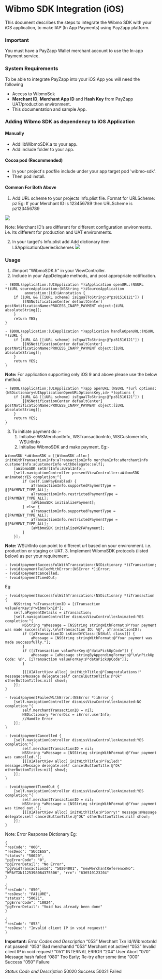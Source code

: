 # Wibmo SDK Integration (iOS)
This document describes the steps to integrate the Wibmo SDK with your iOS application, to make IAP (In App Payments) using PayZapp platform. 

### Important 
You must have a PayZapp Wallet merchant account to use the In-app Payment service.

### System Requirements
To be able to integrate PayZapp into your iOS App you will need the following
* Access to WibmoSdk
* **Merchant ID**, **Merchant App ID** and **Hash Key** from PayZapp UAT/production environment.
* This documentation and sample App.

### Adding Wibmo SDK as dependency to iOS Application
#### Manually 
* Add libWibmoSDK.a to your app. 
* Add include folder to your app. 
#### Cocoa pod (Recommended)
* In your project's podfile include under your app target pod 'wibmo-sdk’.
* Then pod install.

#### Common For Both Above 
1. Add URL scheme to your projects Info.plist file.
Format for URLScheme: pz<Merchant ID>
Eg: If your Merchant ID is 123456789 then URLScheme is pz123456789

![](README/URlScheme.png)

Note: Merchant ID’s are different for different configuration environments. i.e. Its different for production and UAT environments. 

2. In your target's Info.plist add
Add dictionary item LSApplicationQueriesSchemes
![](README/LSApplicationQueriesSchemes.png)

### Usage 
1. \#import “WibmoSDK.h" in your ViewController.
2. Include in your AppDelegate methods, and post appropriate notification.

```
- (BOOL)application:(UIApplication *)iApplication openURL:(NSURL *)iURL sourceApplication:(NSString *)iSourceApplication
         annotation:(id)iAnnotation {
    if (iURL && [[iURL scheme] isEqualToString:@"pz81516121"]) {
        [[NSNotificationCenter defaultCenter] postNotificationName:PROCESS_INAPP_PAYMENT object:[iURL absoluteString]];
    }
    return YES;
}

- (BOOL)application:(UIApplication *)application handleOpenURL:(NSURL *)iURL {
    if (iURL && [[iURL scheme] isEqualToString:@"pz81516121"]) {
        [[NSNotificationCenter defaultCenter] postNotificationName:PROCESS_INAPP_PAYMENT object:[iURL absoluteString]];
    }
    return YES;
}
```

**Note:** For application supporting only iOS 9 and above please use the below method. 
```
- (BOOL)application:(UIApplication *)app openURL:(NSURL *)url options:(NSDictionary<UIApplicationOpenURLOptionsKey,id> *)options {
    if (iURL && [[iURL scheme] isEqualToString:@"pz81516121"]) {
        [[NSNotificationCenter defaultCenter] postNotificationName:PROCESS_INAPP_PAYMENT object:[iURL absoluteString]];
    }
    return YES;
}
```

3. To initiate payment do :- 
	1. Initialise WSMerchantInfo, WSTransactionInfo, WSCustomerInfo, WSUrlInfo
	2. Initialise WibmoSDK  and make payment. Eg:- 
```
WibmoSDK *aWibmoSDK = [[WibmoSDK alloc] initWithTransactionInfo:aTransactionInfo merchanInfo:aMerchantInfo customerInfo:aCustomerInfo withDelegate:self];
    [aWibmoSDK setUrlInfo:aUralInfo];
    [self.navigationController presentViewController:aWibmoSDK animated:YES completion:^{
        if (self.isWPayEnabled) {
            aTransactionInfo.supportedPaymentType = @[PAYMENT_TYPE_ALL];
            aTransactionInfo.restrictedPaymentType = @[PAYMENT_TYPE_ALL];
            [aWibmoSDK initializePayment];
        } else {
            aTransactionInfo.supportedPaymentType = @[PAYMENT_TYPE_ALL];
            aTransactionInfo.restrictedPaymentType = @[PAYMENT_TYPE_ALL];
            [aWibmoSDK initializeW2FAPayment];
        }
    }];	
```

**Note:** WSUrlInfo can point to different url based on your environment. i.e. production or staging or UAT.
	3. Implement WibmoSDK protocols (listed below) as per your requirement.
```
- (void)paymentSuccessfulWithTranscation:(NSDictionary *)iTransaction;
- (void)paymentFailedWithError:(NSError *)iError;
- (void)paymentCancelled;
- (void)paymentTimedOut;	  
```

Eg:
```
- (void)paymentSuccessfulWithTranscation:(NSDictionary *)iTransaction {
    NSString *aTransactionID = [iTransaction valueForKey:@"wibmoTxnId"];
    self.aPaymentDetails = iTransaction;
    [self.navigationController dismissViewControllerAnimated:YES completion:^{
        NSString *aMessage = [NSString stringWithFormat:@"Your payment was made successfully.\n\nTransaction ID: %@", aTransactionID];
        if ([aTransactionID isKindOfClass:[NSNull class]]) {
            aMessage = [NSString stringWithFormat:@"Your payment was made successfully."];
        }
        if ([iTransaction valueForKey:@"dataPickUpCode"]) {
            aMessage = [aMessage stringByAppendingFormat:@"\n\nPickUp Code: %@", [iTransaction valueForKey:@"dataPickUpCode"]];
        }
        
        [[[UIAlertView alloc] initWithTitle:@"Congratulations!" message:aMessage delegate:self cancelButtonTitle:@"Ok" otherButtonTitles:nil] show];
    }];
}

- (void)paymentFailedWithError:(NSError *)iError {
    [self.navigationController dismissViewControllerAnimated:NO completion:^{
        self.merchantTransactionID = nil;
        NSDictionary *errorDic = iError.userInfo;
        //Handle Error 
    }];
}

- (void)paymentCancelled {
    [self.navigationController dismissViewControllerAnimated:YES completion:^{
        self.merchantTransactionID = nil;
        NSString *aMessage = [NSString stringWithFormat:@"Your payment was cancelled."];
        [[[UIAlertView alloc] initWithTitle:@"Failed!" message:aMessage delegate:self cancelButtonTitle:@"Ok" otherButtonTitles:nil] show];
    }];
}

- (void)paymentTimedOut {
    [self.navigationController dismissViewControllerAnimated:YES completion:^{
        self.merchantTransactionID = nil;
        NSString *aMessage = [NSString stringWithFormat:@"Your payment was timed out."];
        [[[UIAlertView alloc] initWithTitle:@"Sorry!" message:aMessage delegate:self cancelButtonTitle:@"Ok" otherButtonTitles:nil] show];
    }];
}
```

Note: Error Response Dictionary Eg: 
```
{
"resCode": "000",
"resDesc": "SUCCESS",
"status": "50020",
"pgErrorCode": "0",
"pgErrorDetail": "No Error",
"pgVoidTransactionId": "50204001", "newMerchantReferenceNo": "WPAYTXN1125398084375506", "rrn": "636510123204"
}

{
"resCode": "050",
"resDesc": "FAILURE",
"status": "50021",
"pgErrorCode": "10024",
"pgErrorDetail": "Void has already been done"
}

{
"resCode": "053",
"resDesc": "Invalid client IP in void request!"
}
```

**Important:** 
_Error Codes and Description_ 
“053” 	Merchant Txn Id/WibmotxnId not passed!
“053” 	Bad merchantId“053” 	Merchant not active!“053” 	Invalid client IP in void request!"051" 	INTERNAL ERROR
“204” 	User Abort
“070” 	Message hash failed
“080” 	Too Early; Re-try after some time"000" 	Success"050" 	Failure

_Status Code and Description_ 
50020 	Success
50021 	Failed


   